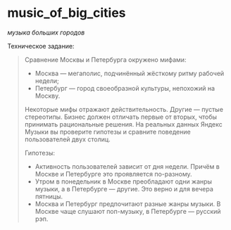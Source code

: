 # music_of_big_cities

_музыка больших городов_

Техническое задание:

> Сравнение Москвы и Петербурга окружено мифами:
>
> + Москва — мегаполис, подчинённый жёсткому ритму рабочей недели;
> + Петербург — город своеобразной культуры, непохожий на Москву.
>
> Некоторые мифы отражают действительность. Другие — пустые стереотипы. Бизнес должен отличать первые от вторых, чтобы принимать рациональные решения. На реальных данных Яндекс Музыки вы проверите гипотезы и сравните поведение пользователей двух столиц.
>
> Гипотезы:
>
> + Активность пользователей зависит от дня недели. Причём в Москве и Петербурге это проявляется по-разному.
> + Утром в понедельник в Москве преобладают одни жанры музыки, а в Петербурге — другие. Это верно и для вечера пятницы.
> + Москва и Петербург предпочитают разные жанры музыки. В Москве чаще слушают поп-музыку, в Петербурге — русский рэп.
